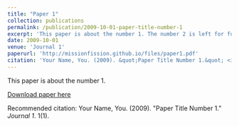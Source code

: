 ```yaml
---
title: "Paper 1"
collection: publications
permalink: /publication/2009-10-01-paper-title-number-1
excerpt: 'This paper is about the number 1. The number 2 is left for future work.'
date: 2009-10-01
venue: 'Journal 1'
paperurl: 'http://missionfission.github.io/files/paper1.pdf'
citation: 'Your Name, You. (2009). &quot;Paper Title Number 1.&quot; <i>Journal 1</i>. 1(1).'
---
```

This paper is about the number 1.

[Download paper here](http://missionfission.github.io/files/paper1.pdf)

Recommended citation: Your Name, You. (2009). "Paper Title Number 1." <i>Journal 1</i>. 1(1).